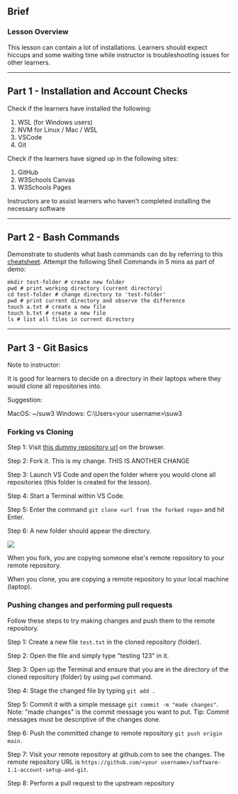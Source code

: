 ## Brief

### Lesson Overview

This lesson can contain a lot of installations. Learners should expect hiccups and some waiting time while instructor is troubleshooting issues for other learners.

---

## Part 1 - Installation and Account Checks

Check if the learners have installed the following:
1. WSL (for Windows users)
2. NVM for Linux / Mac / WSL
3. VSCode
4. Git

Check if the learners have signed up in the following sites:
1. GitHub
2. W3Schools Canvas
3. W3Schools Pages

Instructors are to assist learners who haven't completed installing the necessary software

---

## Part 2 - Bash Commands

Demonstrate to students what bash commands can do by referring to this [cheatsheet](https://www.educative.io/blog/bash-shell-command-cheat-sheet). Attempt the following Shell Commands in 5 mins as part of demo:
```
mkdir test-folder # create new folder
pwd # print working directory (current directory)
cd test-folder # change directory to 'test-folder'
pwd # print current directory and observe the difference
touch a.txt # create a new file
touch b.txt # create a new file
ls # list all files in current directory
```

---

## Part 3 - Git Basics

Note to instructor: 

It is good for learners to decide on a directory in their laptops where they would clone all repositories into.

Suggestion:

MacOS: ~/suw3
Windows: C:\Users\<your username>\suw3

### Forking vs Cloning
Step 1: Visit [this dummy repository url]() on the browser.

Step 2: Fork it. This is my change. THIS IS ANOTHER CHANGE

Step 3: Launch VS Code and open the folder where you would clone all repositories (this folder is created for the lesson).

Step 4: Start a Terminal within VS Code.

Step 5: Enter the command `git clone <url from the forked repo>` and hit Enter.

Step 6: A new folder should appear the directory.

<img src="./assets/clone-vs-fork.png" />

When you fork, you are copying someone else's remote repository to your remote repository.

When you clone, you are copying a remote repository to your local machine (laptop).

### Pushing changes and performing pull requests

Follow these steps to try making changes and push them to the remote repository.

Step 1: Create a new file `test.txt` in the cloned repository (folder). 

Step 2: Open the file and simply type "testing 123" in it.

Step 3: Open up the Terminal and ensure that you are in the directory of the cloned repository (folder) by using `pwd` command.

Step 4: Stage the changed file by typing `git add .`

Step 5: Commit it with a simple message `git commit -m "made changes"`.
Note: "made changes" is the commit message you want to put. 
Tip: Commit messages must be descriptive of the changes done.

Step 6: Push the committed change to remote repository `git push origin main`.

Step 7: Visit your remote repository at github.com to see the changes. The remote repository URL is `https://github.com/<your username>/software-1.1-account-setup-and-git`.

Step 8: Perform a pull request to the upstream repository